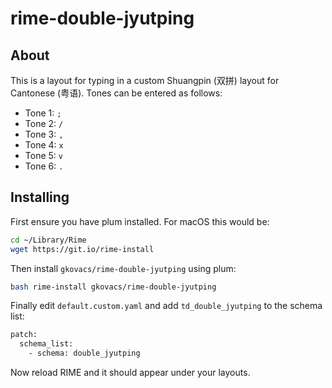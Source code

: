 # rime-double-jyutping

## About

This is a layout for typing in a custom Shuangpin (双拼) layout for Cantonese (粤语). Tones can be entered as follows:

* Tone 1: `;`
* Tone 2: `/`
* Tone 3: `,`
* Tone 4: `x`
* Tone 5: `v`
* Tone 6: `.`

## Installing

First ensure you have plum installed. For macOS this would be:

```bash
cd ~/Library/Rime
wget https://git.io/rime-install
```

Then install `gkovacs/rime-double-jyutping` using plum:

```bash
bash rime-install gkovacs/rime-double-jyutping
```

Finally edit `default.custom.yaml` and add `td_double_jyutping` to the schema list:

```bash
patch:
  schema_list:
    - schema: double_jyutping
```

Now reload RIME and it should appear under your layouts.
